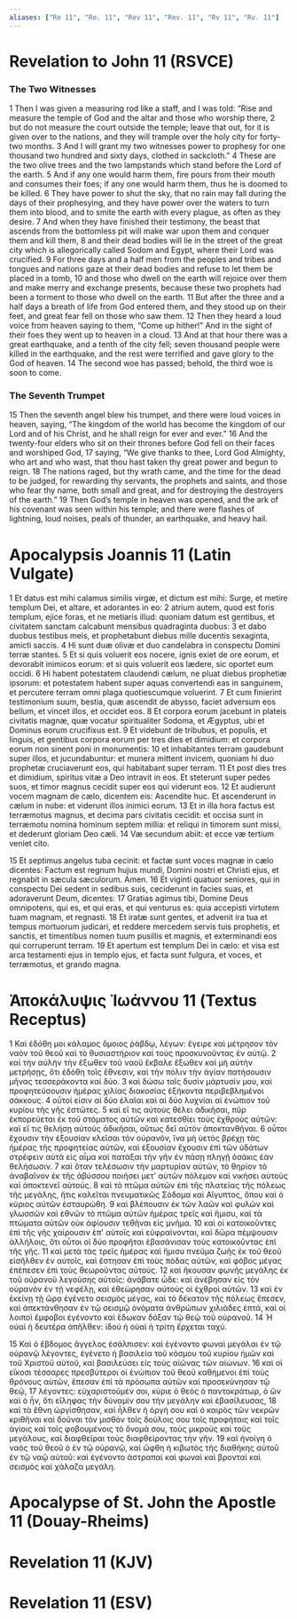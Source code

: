 ```yaml
---
aliases: ["Re 11", "Re. 11", "Rev 11", "Rev. 11", "Rv 11", "Rv. 11"]
---
```



# Revelation to John 11 (RSVCE)

### The Two Witnesses
1 Then I was given a measuring rod like a staff, and I was told: “Rise and measure the temple of God and the altar and those who worship there,
2 but do not measure the court outside the temple; leave that out, for it is given over to the nations, and they will trample over the holy city for forty-two months.
3 And I will grant my two witnesses power to prophesy for one thousand two hundred and sixty days, clothed in sackcloth.”
4 These are the two olive trees and the two lampstands which stand before the Lord of the earth.
5 And if any one would harm them, fire pours from their mouth and consumes their foes; if any one would harm them, thus he is doomed to be killed.
6 They have power to shut the sky, that no rain may fall during the days of their prophesying, and they have power over the waters to turn them into blood, and to smite the earth with every plague, as often as they desire.
7 And when they have finished their testimony, the beast that ascends from the bottomless pit will make war upon them and conquer them and kill them,
8 and their dead bodies will lie in the street of the great city which is allegorically called Sodom and Egypt, where their Lord was crucified.
9 For three days and a half men from the peoples and tribes and tongues and nations gaze at their dead bodies and refuse to let them be placed in a tomb,
10 and those who dwell on the earth will rejoice over them and make merry and exchange presents, because these two prophets had been a torment to those who dwell on the earth.
11 But after the three and a half days a breath of life from God entered them, and they stood up on their feet, and great fear fell on those who saw them.
12 Then they heard a loud voice from heaven saying to them, “Come up hither!” And in the sight of their foes they went up to heaven in a cloud.
13 And at that hour there was a great earthquake, and a tenth of the city fell; seven thousand people were killed in the earthquake, and the rest were terrified and gave glory to the God of heaven.
14 The second woe has passed; behold, the third woe is soon to come.
### The Seventh Trumpet
15 Then the seventh angel blew his trumpet, and there were loud voices in heaven, saying, “The kingdom of the world has become the kingdom of our Lord and of his Christ, and he shall reign for ever and ever.”
16 And the twenty-four elders who sit on their thrones before God fell on their faces and worshiped God,
17 saying, “We give thanks to thee, Lord God Almighty, who art and who wast, that thou hast taken thy great power and begun to reign.
18 The nations raged, but thy wrath came, and the time for the dead to be judged, for rewarding thy servants, the prophets and saints, and those who fear thy name, both small and great, and for destroying the destroyers of the earth.”
19 Then God’s temple in heaven was opened, and the ark of his covenant was seen within his temple; and there were flashes of lightning, loud noises, peals of thunder, an earthquake, and heavy hail.


# Apocalypsis Joannis 11 (Latin Vulgate)

1 Et datus est mihi calamus similis virgæ, et dictum est mihi: Surge, et metire templum Dei, et altare, et adorantes in eo:
2 atrium autem, quod est foris templum, ejice foras, et ne metiaris illud: quoniam datum est gentibus, et civitatem sanctam calcabunt mensibus quadraginta duobus:
3 et dabo duobus testibus meis, et prophetabunt diebus mille ducentis sexaginta, amicti saccis.
4 Hi sunt duæ olivæ et duo candelabra in conspectu Domini terræ stantes.
5 Et si quis voluerit eos nocere, ignis exiet de ore eorum, et devorabit inimicos eorum: et si quis voluerit eos lædere, sic oportet eum occidi.
6 Hi habent potestatem claudendi cælum, ne pluat diebus prophetiæ ipsorum: et potestatem habent super aquas convertendi eas in sanguinem, et percutere terram omni plaga quotiescumque voluerint.
7 Et cum finierint testimonium suum, bestia, quæ ascendit de abysso, faciet adversum eos bellum, et vincet illos, et occidet eos.
8 Et corpora eorum jacebunt in plateis civitatis magnæ, quæ vocatur spiritualiter Sodoma, et Ægyptus, ubi et Dominus eorum crucifixus est.
9 Et videbunt de tribubus, et populis, et linguis, et gentibus corpora eorum per tres dies et dimidium: et corpora eorum non sinent poni in monumentis:
10 et inhabitantes terram gaudebunt super illos, et jucundabuntur: et munera mittent invicem, quoniam hi duo prophetæ cruciaverunt eos, qui habitabant super terram.
11 Et post dies tres et dimidium, spiritus vitæ a Deo intravit in eos. Et steterunt super pedes suos, et timor magnus cecidit super eos qui viderunt eos.
12 Et audierunt vocem magnam de cælo, dicentem eis: Ascendite huc. Et ascenderunt in cælum in nube: et viderunt illos inimici eorum.
13 Et in illa hora factus est terræmotus magnus, et decima pars civitatis cecidit: et occisa sunt in terræmotu nomina hominum septem millia: et reliqui in timorem sunt missi, et dederunt gloriam Deo cæli.
14 Væ secundum abiit: et ecce væ tertium veniet cito.

15 Et septimus angelus tuba cecinit: et factæ sunt voces magnæ in cælo dicentes: Factum est regnum hujus mundi, Domini nostri et Christi ejus, et regnabit in sæcula sæculorum. Amen.
16 Et viginti quatuor seniores, qui in conspectu Dei sedent in sedibus suis, ceciderunt in facies suas, et adoraverunt Deum, dicentes:
17 Gratias agimus tibi, Domine Deus omnipotens, qui es, et qui eras, et qui venturus es: quia accepisti virtutem tuam magnam, et regnasti.
18 Et iratæ sunt gentes, et advenit ira tua et tempus mortuorum judicari, et reddere mercedem servis tuis prophetis, et sanctis, et timentibus nomen tuum pusillis et magnis, et exterminandi eos qui corruperunt terram.
19 Et apertum est templum Dei in cælo: et visa est arca testamenti ejus in templo ejus, et facta sunt fulgura, et voces, et terræmotus, et grando magna.


# Ἀποκάλυψις Ἰωάννου 11 (Textus Receptus)

1 Καὶ ἐδόθη μοι κάλαμος ὅμοιος ῥάβδῳ, λέγων: ἔγειρε καὶ μέτρησον τὸν ναὸν τοῦ θεοῦ καὶ τὸ θυσιαστήριον καὶ τοὺς προσκυνοῦντας ἐν αὐτῷ.
2 καὶ τὴν αὐλὴν τὴν ἔξωθεν τοῦ ναοῦ ἔκβαλε ἔξωθεν καὶ μὴ αὐτὴν μετρήσῃς, ὅτι ἐδόθη τοῖς ἔθνεσιν, καὶ τὴν πόλιν τὴν ἁγίαν πατήσουσιν μῆνας τεσσεράκοντα καὶ δύο.
3 καὶ δώσω τοῖς δυσὶν μάρτυσίν μου, καὶ προφητεύσουσιν ἡμέρας χιλίας διακοσίας ἑξήκοντα περιβεβλημένοι σάκκους.
4 οὗτοί εἰσιν αἱ δύο ἐλαῖαι καὶ αἱ δύο λυχνίαι αἱ ἐνώπιον τοῦ κυρίου τῆς γῆς ἑστῶτες.
5 καὶ εἴ τις αὐτοὺς θέλει ἀδικῆσαι, πῦρ ἐκπορεύεται ἐκ τοῦ στόματος αὐτῶν καὶ κατεσθίει τοὺς ἐχθροὺς αὐτῶν: καὶ εἴ τις θελήσῃ αὐτοὺς ἀδικῆσαι, οὕτως δεῖ αὐτὸν ἀποκτανθῆναι.
6 οὗτοι ἔχουσιν τὴν ἐξουσίαν κλεῖσαι τὸν οὐρανόν, ἵνα μὴ ὑετὸς βρέχῃ τὰς ἡμέρας τῆς προφητείας αὐτῶν, καὶ ἐξουσίαν ἔχουσιν ἐπὶ τῶν ὑδάτων στρέφειν αὐτὰ εἰς αἷμα καὶ πατάξαι τὴν γῆν ἐν πάσῃ πληγῇ ὁσάκις ἐὰν θελήσωσιν.
7 καὶ ὅταν τελέσωσιν τὴν μαρτυρίαν αὐτῶν, τὸ θηρίον τὸ ἀναβαῖνον ἐκ τῆς ἀβύσσου ποιήσει μετ' αὐτῶν πόλεμον καὶ νικήσει αὐτοὺς καὶ ἀποκτενεῖ αὐτούς.
8 καὶ τὸ πτῶμα αὐτῶν ἐπὶ τῆς πλατείας τῆς πόλεως τῆς μεγάλης, ἥτις καλεῖται πνευματικῶς Σόδομα καὶ Αἴγυπτος, ὅπου καὶ ὁ κύριος αὐτῶν ἐσταυρώθη.
9 καὶ βλέπουσιν ἐκ τῶν λαῶν καὶ φυλῶν καὶ γλωσσῶν καὶ ἐθνῶν τὸ πτῶμα αὐτῶν ἡμέρας τρεῖς καὶ ἥμισυ, καὶ τὰ πτώματα αὐτῶν οὐκ ἀφίουσιν τεθῆναι εἰς μνῆμα.
10 καὶ οἱ κατοικοῦντες ἐπὶ τῆς γῆς χαίρουσιν ἐπ' αὐτοῖς καὶ εὐφραίνονται, καὶ δῶρα πέμψουσιν ἀλλήλοις, ὅτι οὗτοι οἱ δύο προφῆται ἐβασάνισαν τοὺς κατοικοῦντας ἐπὶ τῆς γῆς.
11 καὶ μετὰ τὰς τρεῖς ἡμέρας καὶ ἥμισυ πνεῦμα ζωῆς ἐκ τοῦ θεοῦ εἰσῆλθεν ἐν αὐτοῖς, καὶ ἔστησαν ἐπὶ τοὺς πόδας αὐτῶν, καὶ φόβος μέγας ἐπέπεσεν ἐπὶ τοὺς θεωροῦντας αὐτούς.
12 καὶ ἤκουσαν φωνῆς μεγάλης ἐκ τοῦ οὐρανοῦ λεγούσης αὐτοῖς: ἀνάβατε ὧδε: καὶ ἀνέβησαν εἰς τὸν οὐρανὸν ἐν τῇ νεφέλῃ, καὶ ἐθεώρησαν αὐτοὺς οἱ ἐχθροὶ αὐτῶν.
13 καὶ ἐν ἐκείνῃ τῇ ὥρᾳ ἐγένετο σεισμὸς μέγας, καὶ τὸ δέκατον τῆς πόλεως ἔπεσεν, καὶ ἀπεκτάνθησαν ἐν τῷ σεισμῷ ὀνόματα ἀνθρώπων χιλιάδες ἑπτά, καὶ οἱ λοιποὶ ἔμφοβοι ἐγένοντο καὶ ἔδωκαν δόξαν τῷ θεῷ τοῦ οὐρανοῦ.
14 Ἡ οὐαὶ ἡ δευτέρα ἀπῆλθεν: ἰδοὺ ἡ οὐαὶ ἡ τρίτη ἔρχεται ταχύ.

15 Καὶ ὁ ἕβδομος ἄγγελος ἐσάλπισεν: καὶ ἐγένοντο φωναὶ μεγάλαι ἐν τῷ οὐρανῷ λέγοντες, ἐγένετο ἡ βασιλεία τοῦ κόσμου τοῦ κυρίου ἡμῶν καὶ τοῦ Χριστοῦ αὐτοῦ, καὶ βασιλεύσει εἰς τοὺς αἰῶνας τῶν αἰώνων.
16 καὶ οἱ εἴκοσι τέσσαρες πρεσβύτεροι οἱ ἐνώπιον τοῦ θεοῦ καθήμενοι ἐπὶ τοὺς θρόνους αὐτῶν, ἔπεσαν ἐπὶ τὰ πρόσωπα αὐτῶν καὶ προσεκύνησαν τῷ θεῷ,
17 λέγοντες: εὐχαριστοῦμέν σοι, κύριε ὁ θεὸς ὁ παντοκράτωρ, ὁ ὢν καὶ ὁ ἦν, ὅτι εἴληφας τὴν δύναμίν σου τὴν μεγάλην καὶ ἐβασίλευσας,
18 καὶ τὰ ἔθνη ὠργίσθησαν, καὶ ἦλθεν ἡ ὀργή σου καὶ ὁ καιρὸς τῶν νεκρῶν κριθῆναι καὶ δοῦναι τὸν μισθὸν τοῖς δούλοις σου τοῖς προφήταις καὶ τοῖς ἁγίοις καὶ τοῖς φοβουμένοις τὸ ὄνομά σου, τοὺς μικροὺς καὶ τοὺς μεγάλους, καὶ διαφθεῖραι τοὺς διαφθείροντας τὴν γῆν.
19 καὶ ἠνοίγη ὁ ναὸς τοῦ θεοῦ ὁ ἐν τῷ οὐρανῷ, καὶ ὤφθη ἡ κιβωτὸς τῆς διαθήκης αὐτοῦ ἐν τῷ ναῷ αὐτοῦ: καὶ ἐγένοντο ἀστραπαὶ καὶ φωναὶ καὶ βρονταὶ καὶ σεισμὸς καὶ χάλαζα μεγάλη.


# Apocalypse of St. John the Apostle 11 (Douay-Rheims)


# Revelation 11 (KJV)


# Revelation 11 (ESV)

